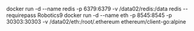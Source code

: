 docker run -d --name redis -p 6379:6379 -v /data02/redis:/data redis --requirepass Robotics9
docker run -d --name eth -p 8545:8545 -p 30303:30303 -v /data02/eth:/root/.ethereum ethereum/client-go:alpine